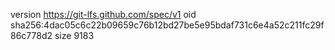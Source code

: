 version https://git-lfs.github.com/spec/v1
oid sha256:4dac05c6c22b09659c76b12bd27be5e95bdaf731c6e4a52c211fc29f86c778d2
size 9183
